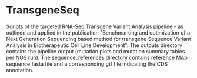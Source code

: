 # TransgeneSeq
Scripts of the targeted RNA-Seq Transgene Variant Analysis pipeline - as outlined and applied in the publication "Benchmarking and optimization of a Next Generation Sequencing based method for transgene Sequence Variant Analysis in Biotherapeutic Cell Line Development".
The outputs directory contains the pipeline output (mutation plots and mutation summary tables per NGS run).
The sequence_references directory contains reference MAb sequence fasta file and a corresponding gtf file indicating the CDS annotation.

